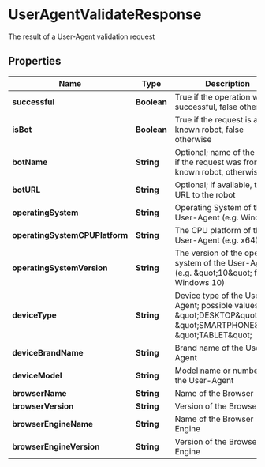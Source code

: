 

# UserAgentValidateResponse

The result of a User-Agent validation request
## Properties

Name | Type | Description | Notes
------------ | ------------- | ------------- | -------------
**successful** | **Boolean** | True if the operation was successful, false otherwise |  [optional]
**isBot** | **Boolean** | True if the request is a known robot, false otherwise |  [optional]
**botName** | **String** | Optional; name of the robot if the request was from a known robot, otherwise null |  [optional]
**botURL** | **String** | Optional; if available, the URL to the robot |  [optional]
**operatingSystem** | **String** | Operating System of the User-Agent (e.g. Windows) |  [optional]
**operatingSystemCPUPlatform** | **String** | The CPU platform of the User-Agent (e.g. x64) |  [optional]
**operatingSystemVersion** | **String** | The version of the operating system of the User-Agent (e.g. \&quot;10\&quot; for Windows 10) |  [optional]
**deviceType** | **String** | Device type of the User-Agent; possible values are \&quot;DESKTOP\&quot;, \&quot;SMARTPHONE\&quot;, \&quot;TABLET\&quot; |  [optional]
**deviceBrandName** | **String** | Brand name of the User-Agent |  [optional]
**deviceModel** | **String** | Model name or number of the User-Agent |  [optional]
**browserName** | **String** | Name of the Browser |  [optional]
**browserVersion** | **String** | Version of the Browser |  [optional]
**browserEngineName** | **String** | Name of the Browser Engine |  [optional]
**browserEngineVersion** | **String** | Version of the Browser Engine |  [optional]



